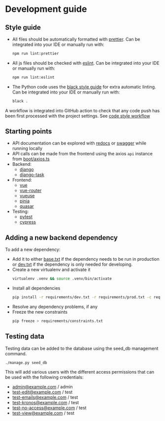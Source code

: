 # Development guide

## Style guide

- All files should be automatically formatted with [prettier](https://prettier.io/).
  Can be integrated into your IDE or manually run with:
  ```bash
  npm run lint:prettier
  ```
- All js files should be checked with [eslint](https://eslint.org/).
  Can be integrated into your IDE or manually run with:
  ```bash
  npm run lint:eslint
  ```
- The Python code uses the [black style guide](https://black.readthedocs.io/en/stable/) for extra automatic linting. Can
  be integrated into your IDE or manually run with:
  ```bash
  black .
  ```

A workflow is integrated into GitHub action to check that any code push has been first processed with the project
settings. See [code style workflow](../.github/workflows/lint.yml)

## Starting points

- API documentation can be explored with [redocs](http://localhost:8000/api/schema/redoc/)
  or [swagger](http://localhost:8000/api/schema/swagger-ui/#/) while running locally
- API calls can be made from the frontend using the axios `api` instance from [boot/axios.ts](../src/boot/axios.ts)
- Backend:
  - [django](https://docs.djangoproject.com//)
  - [django-task](https://github.com/morlandi/django-task)
- Frontend:
  - [vue](https://vuejs.org/)
  - [vue-router](https://router.vuejs.org/)
  - [vueuse](https://vueuse.org/)
  - [pinia](https://pinia.vuejs.org/)
  - [quasar](https://quasar.dev/)
- Testing:
  - [pytest](https://docs.pytest.org/)
  - [cypress](https://docs.cypress.io/)

## Adding a new backend dependency

To add a new dependency:

- Add it to either [base.txt](../requirements/base.txt) if the dependency needs to be run in production
  or [dev.txt](../requirements/dev.txt) if the dependency is only needed for developing.
- Create a new virtualenv and activate it
  ```bash
  virtualenv .venv && source .venv/bin/activate
  ```
- Install all dependencies
  ```bash
  pip install -r requirements/dev.txt -r requirements/prod.txt -c requirements/constraints.txt
  ```
- Resolve any dependency problems, if any
- Freeze the new constraints
  ```bash
  pip freeze > requirements/constraints.txt
  ```

## Testing data

Testing data can be added to the database using the seed_db management command.

```shell
./manage.py seed_db
```

This will add various users with the different access permissions that can be used with
the following credentials:

- admin@example.com / admin
- test-edit@example.com / test
- test-emails@example.com / test
- test-kronos@example.com / test
- test-no-access@example.com / test
- test-view@example.com / test
